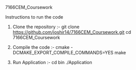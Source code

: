 7166CEM_Coursework

Instructions to run the code

1) Clone the repository :-
	git clone https://github.com/joshir14/7166CEM_Coursework.git
	cd 7166CEM_Coursework

2) Compile the code :-
	cmake -DCMAKE_EXPORT_COMPILE_COMMANDS=YES
	make

3) Run Application :-
	cd bin
	./Application





